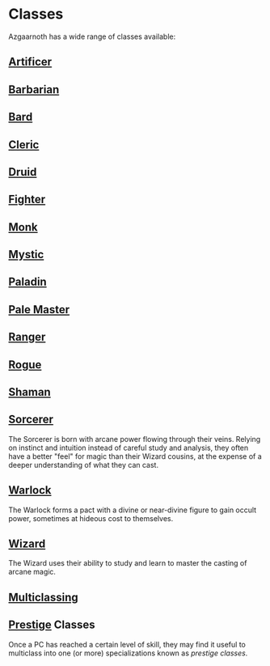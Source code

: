 # Classes
Azgaarnoth has a wide range of classes available:

## [Artificer](Artificer.md)

## [Barbarian](Barbarian.md)

## [Bard](Bard.md)

## [Cleric](Cleric.md)

## [Druid](Druid.md)

## [Fighter](Fighter.md)

## [Monk](Monk.md)

## [Mystic](Mystic.md)

## [Paladin](Paladin.md)

## [Pale Master](PaleMaster.md)

## [Ranger](Ranger.md)

## [Rogue](Rogue.md)

## [Shaman](Shaman.md)

## [Sorcerer](Sorcerer)
The Sorcerer is born with arcane power flowing through their veins. Relying on instinct and intuition instead of careful study and analysis, they often have a better "feel" for magic than their Wizard cousins, at the expense of a deeper understanding of what they can cast.

## [Warlock](Warlock.md)
The Warlock forms a pact with a divine or near-divine figure to gain occult power, sometimes at hideous cost to themselves.

## [Wizard](Wizard)
The Wizard uses their ability to study and learn to master the casting of arcane magic.

## [Multiclassing](Multiclassing.md)

## [Prestige](Prestige) Classes
Once a PC has reached a certain level of skill, they may find it useful to multiclass into one (or more) specializations known as *prestige classes*.
